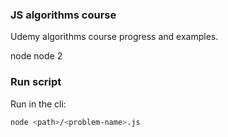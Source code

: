 ### JS algorithms course 

Udemy algorithms course progress and examples.

node node 2

### Run script

Run in the cli:

```bash
node <path>/<problem-name>.js
```
